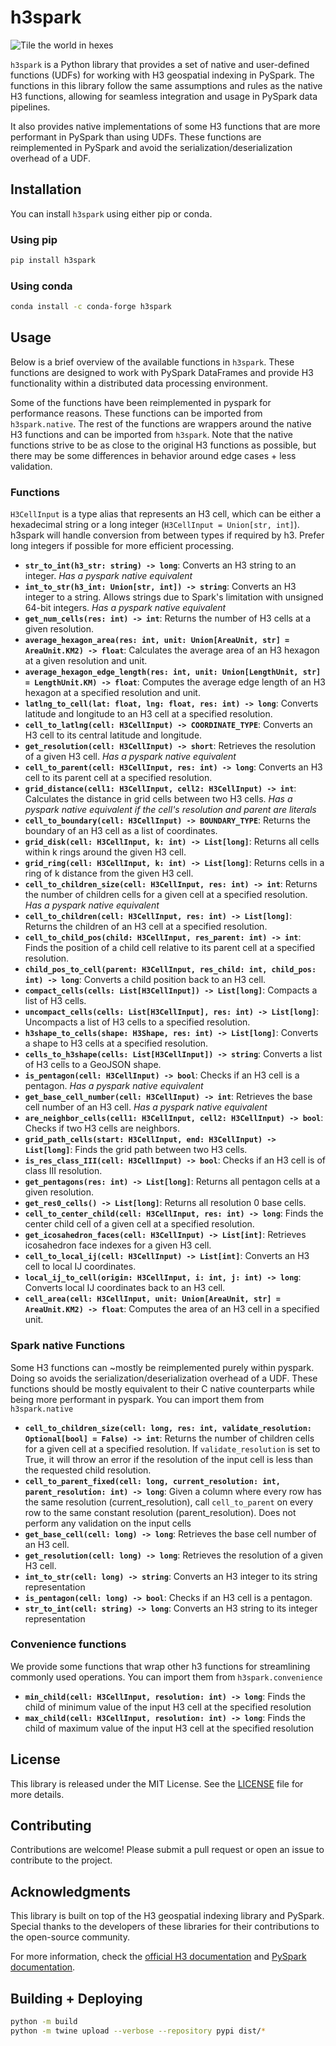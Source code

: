 # h3spark

![Tile the world in hexes](images/big_geo.jpeg "Tile the world in hexes")

`h3spark` is a Python library that provides a set of native and user-defined functions (UDFs) for working with H3 geospatial indexing in PySpark. The functions in this library follow the same assumptions and rules as the native H3 functions, allowing for seamless integration and usage in PySpark data pipelines.

It also provides native implementations of some H3 functions that are more performant in PySpark than using UDFs. These functions are reimplemented in PySpark and avoid the serialization/deserialization overhead of a UDF.

## Installation

You can install `h3spark` using either pip or conda.

### Using pip
```bash
pip install h3spark
```

### Using conda
```bash
conda install -c conda-forge h3spark
```

## Usage

Below is a brief overview of the available functions in `h3spark`. These functions are designed to work with PySpark DataFrames and provide H3 functionality within a distributed data processing environment.

Some of the functions have been reimplemented in pyspark for performance reasons. These functions can be imported from `h3spark.native`. The rest of the functions are wrappers around the native H3 functions and can be imported from `h3spark`. Note that the native functions strive to be as close to the original H3 functions as possible, but there may be some differences in behavior around edge cases + less validation.

### Functions

`H3CellInput` is a type alias that represents an H3 cell, which can be either a hexadecimal string or a long integer (`H3CellInput = Union[str, int]`). h3spark will handle conversion from between types if required by h3. Prefer long integers if possible for more efficient processing.

- **`str_to_int(h3_str: string) -> long`**: Converts an H3 string to an integer. _Has a pyspark native equivalent_
- **`int_to_str(h3_int: Union[str, int]) -> string`**: Converts an H3 integer to a string. Allows strings due to Spark's limitation with unsigned 64-bit integers. _Has a pyspark native equivalent_
- **`get_num_cells(res: int) -> int`**: Returns the number of H3 cells at a given resolution.
- **`average_hexagon_area(res: int, unit: Union[AreaUnit, str] = AreaUnit.KM2) -> float`**: Calculates the average area of an H3 hexagon at a given resolution and unit.
- **`average_hexagon_edge_length(res: int, unit: Union[LengthUnit, str] = LengthUnit.KM) -> float`**: Computes the average edge length of an H3 hexagon at a specified resolution and unit.
- **`latlng_to_cell(lat: float, lng: float, res: int) -> long`**: Converts latitude and longitude to an H3 cell at a specified resolution.
- **`cell_to_latlng(cell: H3CellInput) -> COORDINATE_TYPE`**: Converts an H3 cell to its central latitude and longitude.
- **`get_resolution(cell: H3CellInput) -> short`**: Retrieves the resolution of a given H3 cell. _Has a pyspark native equivalent_
- **`cell_to_parent(cell: H3CellInput, res: int) -> long`**: Converts an H3 cell to its parent cell at a specified resolution.
- **`grid_distance(cell1: H3CellInput, cell2: H3CellInput) -> int`**: Calculates the distance in grid cells between two H3 cells. _Has a pyspark native equivalent if the cell's resolution and parent are literals_
- **`cell_to_boundary(cell: H3CellInput) -> BOUNDARY_TYPE`**: Returns the boundary of an H3 cell as a list of coordinates.
- **`grid_disk(cell: H3CellInput, k: int) -> List[long]`**: Returns all cells within k rings around the given H3 cell.
- **`grid_ring(cell: H3CellInput, k: int) -> List[long]`**: Returns cells in a ring of k distance from the given H3 cell.
- **`cell_to_children_size(cell: H3CellInput, res: int) -> int`**: Returns the number of children cells for a given cell at a specified resolution. _Has a pyspark native equivalent_
- **`cell_to_children(cell: H3CellInput, res: int) -> List[long]`**: Returns the children of an H3 cell at a specified resolution.
- **`cell_to_child_pos(child: H3CellInput, res_parent: int) -> int`**: Finds the position of a child cell relative to its parent cell at a specified resolution.
- **`child_pos_to_cell(parent: H3CellInput, res_child: int, child_pos: int) -> long`**: Converts a child position back to an H3 cell.
- **`compact_cells(cells: List[H3CellInput]) -> List[long]`**: Compacts a list of H3 cells.
- **`uncompact_cells(cells: List[H3CellInput], res: int) -> List[long]`**: Uncompacts a list of H3 cells to a specified resolution.
- **`h3shape_to_cells(shape: H3Shape, res: int) -> List[long]`**: Converts a shape to H3 cells at a specified resolution.
- **`cells_to_h3shape(cells: List[H3CellInput]) -> string`**: Converts a list of H3 cells to a GeoJSON shape.
- **`is_pentagon(cell: H3CellInput) -> bool`**: Checks if an H3 cell is a pentagon. _Has a pyspark native equivalent_
- **`get_base_cell_number(cell: H3CellInput) -> int`**: Retrieves the base cell number of an H3 cell. _Has a pyspark native equivalent_
- **`are_neighbor_cells(cell1: H3CellInput, cell2: H3CellInput) -> bool`**: Checks if two H3 cells are neighbors.
- **`grid_path_cells(start: H3CellInput, end: H3CellInput) -> List[long]`**: Finds the grid path between two H3 cells.
- **`is_res_class_III(cell: H3CellInput) -> bool`**: Checks if an H3 cell is of class III resolution.
- **`get_pentagons(res: int) -> List[long]`**: Returns all pentagon cells at a given resolution.
- **`get_res0_cells() -> List[long]`**: Returns all resolution 0 base cells.
- **`cell_to_center_child(cell: H3CellInput, res: int) -> long`**: Finds the center child cell of a given cell at a specified resolution.
- **`get_icosahedron_faces(cell: H3CellInput) -> List[int]`**: Retrieves icosahedron face indexes for a given H3 cell.
- **`cell_to_local_ij(cell: H3CellInput) -> List[int]`**: Converts an H3 cell to local IJ coordinates.
- **`local_ij_to_cell(origin: H3CellInput, i: int, j: int) -> long`**: Converts local IJ coordinates back to an H3 cell.
- **`cell_area(cell: H3CellInput, unit: Union[AreaUnit, str] = AreaUnit.KM2) -> float`**: Computes the area of an H3 cell in a specified unit.


### Spark native Functions

Some H3 functions can ~mostly be reimplemented purely within pyspark. Doing so avoids the serialization/deserialization overhead of a UDF. These functions should be mostly equivalent to their C native counterparts while being more performant in pyspark. You can import them from `h3spark.native`

- **`cell_to_children_size(cell: long, res: int, validate_resolution: Optional[bool] = False) -> int`**: Returns the number of children cells for a given cell at a specified resolution. If `validate_resolution` is set to True, it will throw an error if the resolution of the input cell is less than the requested child resolution.
- **`cell_to_parent_fixed(cell: long, current_resolution: int, parent_resolution: int) -> long`**: Given a column where every row has the same resolution (current_resolution), call `cell_to_parent` on every row to the same constant resolution (parent_resolution). Does not perform any validation on the input cells
- **`get_base_cell(cell: long) -> long`**: Retrieves the base cell number of an H3 cell.
- **`get_resolution(cell: long) -> long`**: Retrieves the resolution of a given H3 cell.
- **`int_to_str(cell: long) -> string`**: Converts an H3 integer to its string representation
- **`is_pentagon(cell: long) -> bool`**: Checks if an H3 cell is a pentagon.
- **`str_to_int(cell: string) -> long`**: Converts an H3 string to its integer representation

### Convenience functions

We provide some functions that wrap other h3 functions for streamlining commonly used operations. You can import them from `h3spark.convenience`

- **`min_child(cell: H3CellInput, resolution: int) -> long`**: Finds the child of minimum value of the input H3 cell at the specified resolution
- **`max_child(cell: H3CellInput, resolution: int) -> long`**: Finds the child of maximum value of the input H3 cell at the specified resolution

## License

This library is released under the MIT License. See the [LICENSE](LICENSE) file for more details.

## Contributing

Contributions are welcome! Please submit a pull request or open an issue to contribute to the project.

## Acknowledgments

This library is built on top of the H3 geospatial indexing library and PySpark. Special thanks to the developers of these libraries for their contributions to the open-source community.

For more information, check the [official H3 documentation](https://h3geo.org/docs/) and [PySpark documentation](https://spark.apache.org/docs/latest/api/python/index.html).

## Building + Deploying

```sh
python -m build
python -m twine upload --verbose --repository pypi dist/*
```